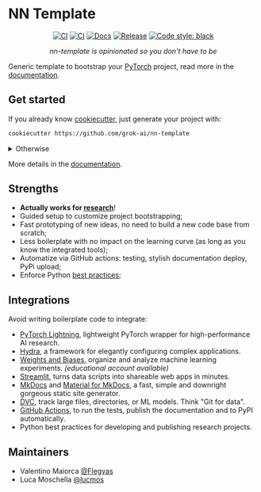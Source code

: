# NN Template

<p align="center">
    <a href="https://github.com/grok-ai/nn-template/actions/workflows/test_suite.yml"><img alt="CI" src=https://img.shields.io/github/workflow/status/grok-ai/nn-template/Test%20Suite/main?label=main%20checks></a>
    <a href="https://github.com/grok-ai/nn-template/actions/workflows/test_suite.yml"><img alt="CI" src=https://img.shields.io/github/workflow/status/grok-ai/nn-template/Test%20Suite/develop?label=develop%20checks></a>
    <a href="https://grok-ai.github.io/nn-template"><img alt="Docs" src=https://img.shields.io/github/deployments/grok-ai/nn-template/github-pages?label=docs></a>
    <a href="https://pypi.org/project/nn-template-core/"><img alt="Release" src="https://img.shields.io/pypi/v/nn-template-core?label=nn-core"></a>
    <a href="https://black.readthedocs.io/en/stable/"><img alt="Code style: black" src="https://img.shields.io/badge/code%20style-black-000000.svg"></a>
</p>

[comment]: <> (<p align="center">)

[comment]: <> (    <a href="https://pytorch.org/get-started/locally/"><img alt="PyTorch" src="https://img.shields.io/badge/-PyTorch-red?logo=pytorch&labelColor=gray"></a>)

[comment]: <> (    <a href="https://pytorchlightning.ai/"><img alt="Lightning" src="https://img.shields.io/badge/code-Lightning-blueviolet"></a>)

[comment]: <> (    <a href="https://hydra.cc/"><img alt="Conf: hydra" src="https://img.shields.io/badge/conf-hydra-blue"></a>)

[comment]: <> (    <a href="https://wandb.ai/site"><img alt="Logging: wandb" src="https://img.shields.io/badge/logging-wandb-yellow"></a>)

[comment]: <> (    <a href="https://dvc.org/"><img alt="Conf: hydra" src="https://img.shields.io/badge/data-dvc-9cf"></a>)

[comment]: <> (    <a href="https://streamlit.io/"><img alt="UI: streamlit" src="https://img.shields.io/badge/ui-streamlit-orange"></a>)

[comment]: <> (</p>)

<p align="center">
    <i>
        nn-template is opinionated so you don't have to be
    </i>
</p>


Generic template to bootstrap your [PyTorch](https://pytorch.org/get-started/locally/) project,
read more in the [documentation](https://grok-ai.github.io/nn-template).

## Get started

If you already know [cookiecutter](https://github.com/cookiecutter/cookiecutter), just generate your project with:

```bash
cookiecutter https://github.com/grok-ai/nn-template
```

<details>
<summary>Otherwise</summary>
Cookiecutter manages the setup stages and delivers to you a personalized ready to run project. 

Install it with:
<pre><code>pip install cookiecutter
</code></pre>
</details>

More details in the [documentation](https://grok-ai.github.io/nn-template/latest/getting-started/generation/).

## Strengths  

- **Actually works for [research](https://grok-ai.github.io/nn-template/latest/papers/)**!
- Guided setup to customize project bootstrapping;
- Fast prototyping of new ideas, no need to build a new code base from scratch;
- Less boilerplate with no impact on the learning curve (as long as you know the integrated tools);
- Automatize via GitHub actions: testing, stylish documentation deploy, PyPi upload;
- Enforce Python [best practices](https://grok-ai.github.io/nn-template/latest/features/bestpractices/);

## Integrations

Avoid writing boilerplate code to integrate:

- [PyTorch Lightning](https://github.com/PyTorchLightning/pytorch-lightning), lightweight PyTorch wrapper for high-performance AI research.
- [Hydra](https://github.com/facebookresearch/hydra), a framework for elegantly configuring complex applications.
- [Weights and Biases](https://wandb.ai/home), organize and analyze machine learning experiments. *(educational account available)*
- [Streamlit](https://streamlit.io/), turns data scripts into shareable web apps in minutes.
- [MkDocs](https://www.mkdocs.org/) and [Material for MkDocs](https://squidfunk.github.io/mkdocs-material/), a fast, simple and downright gorgeous static site generator.
- [DVC](https://dvc.org/doc/start/data-versioning), track large files, directories, or ML models. Think "Git for data".
- [GitHub Actions](https://github.com/features/actions), to run the tests, publish the documentation and to PyPI automatically.
- Python best practices for developing and publishing research projects.

## Maintainers

- Valentino Maiorca [@Flegyas](https://github.com/Flegyas)
- Luca Moschella [@lucmos](https://github.com/lucmos)
